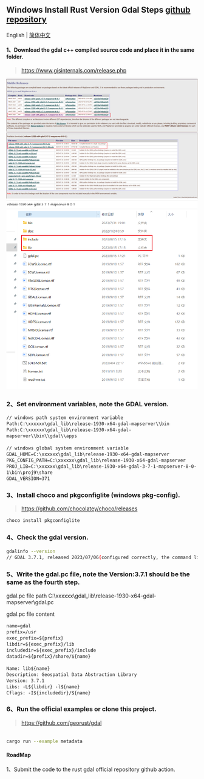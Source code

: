 ## Windows Install Rust Version Gdal Steps [github repository](https://github.com/aliothor/Windows-Install-Rust-Gdal-Tutorial)

English | [简体中文](./README_zh_CN.md)

#### 1、Download the gdal c++ compiled source code and place it in the same folder.

> https://www.gisinternals.com/release.php

![step 1](image.png)
![step 2](image-1.png)
![dir file](image-2.png)

### 2、Set environment variables, note the GDAL version.

```shell
// windows path system environment variable
Path:C:\xxxxxx\gdal_lib\release-1930-x64-gdal-mapserver\\bin
Path:C:\xxxxxx\gdal_lib\release-1930-x64-gdal-mapserver\\bin\\gdal\\apps

// windows global system environment variable
GDAL_HOME=C:\xxxxxx\gdal_lib\release-1930-x64-gdal-mapserver
PKG_CONFIG_PATH=C:\xxxxxx\gdal_lib\release-1930-x64-gdal-mapserver
PROJ_LIB=C:\xxxxxx\gdal_lib\release-1930-x64-gdal-3-7-1-mapserver-8-0-1\bin\proj9\share
GDAL_VERSION=371
```

### 3、Install choco and pkgconfiglite (windows pkg-config).

> https://github.com/chocolatey/choco/releases

```bash
choco install pkgconfiglite
```

### 4、Check the gdal version.

```bash
gdalinfo --version
// GDAL 3.7.1, released 2023/07/06(configured correctly, the command line will print this content)
```

### 5、Write the gdal.pc file, note the Version:3.7.1 should be the same as the fourth step.

gdal.pc file path C:\xxxxxx\gdal_lib\release-1930-x64-gdal-mapserver\gdal.pc

gdal.pc file content

```text>
name=gdal
prefix=/usr
exec_prefix=${prefix}
libdir=${exec_prefix}/lib
includedir=${exec_prefix}/include
datadir=${prefix}/share/${name}

Name: lib${name}
Description: Geospatial Data Abstraction Library
Version: 3.7.1
Libs: -L${libdir} -l${name}
Cflags: -I${includedir}/${name}
```


### 6、Run the official examples or clone this project.
> https://github.com/georust/gdal

```bash

cargo run --example metadata
```

#### RoadMap
1、Submit the code to the rust gdal official repository github action.